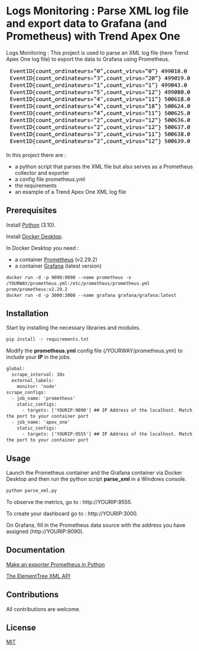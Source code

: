 # Logs Monitoring : Parse XML log file and export data to Grafana (and Prometheus) with Trend Apex One

Logs Monitoring : This project is used to parse an XML log file (here Trend Apex One log file) to export the data to Grafana using Prometheus.


![](https://github.com/vandaref/parse_xml_to_grafana/blob/main/screenshot_metrics.PNG)

In this project there are :
  - a python script that parses the XML file but also serves as a Prometheus collector and exporter  
  - a config file prometheus.yml 
  - the requirements
  - an example of a Trend Apex One XML log file

## Prerequisites
Install [Python](https://apps.microsoft.com/store/detail/python-310/9PJPW5LDXLZ5) (3.10).

Install [Docker Desktop](https://www.docker.com/products/docker-desktop/).

In Docker Desktop you need :
  - a container [Prometheus](https://prometheus.io/) (v2.29.2)
  - a container [Grafana](https://grafana.com/) (latest version)

```
docker run -d -p 9090:9090 --name prometheus -v /YOURWAY/prometheus.yml:/etc/prometheus/prometheus.yml prom/prometheus:v2.29.2
docker run -d -p 3000:3000 --name grafana grafana/grafana:latest
```

## Installation

Start by installing the necessary libraries and modules.

```bash
pip install -r requirements.txt
```

Modify the **prometheus.yml** config file (/YOURWAY/prometheus.yml) to include your **IP** in the jobs. 

```
global:
  scrape_interval: 30s
  external_labels:
    monitor: 'node'
scrape_configs:
  - job_name: 'prometheus'
    static_configs:
      - targets: ['YOURIP:9090'] ## IP Address of the localhost. Match the port to your container port
  - job_name: 'apex_one'
    static_configs:
      - targets: ['YOURIP:9555'] ## IP Address of the localhost. Match the port to your container port
```

## Usage
Launch the Prometheus container and the Grafana container via Docker Desktop and then run the python script **parse_xml** in a Windows console.

```python
python parse_xml.py
```

To observe the metrics, go to : http://YOURIP:9555.

To create your dashboard go to : http://YOURIP:3000.

On Grafana, fill in the Prometheus data source with the address you have assigned (http://YOURIP:9090). 

## Documentation
[Make an exporter Prometheus in Python](https://www.dadall.info/article643/comment-prendre-un-peu-de-python-pour-faire-un-exporter-prometheus)

[The ElementTree XML API](https://docs.python.org/3/library/xml.etree.elementtree.html)

## Contributions

All contributions are welcome.

## License

[MIT](https://choosealicense.com/licenses/mit/)
